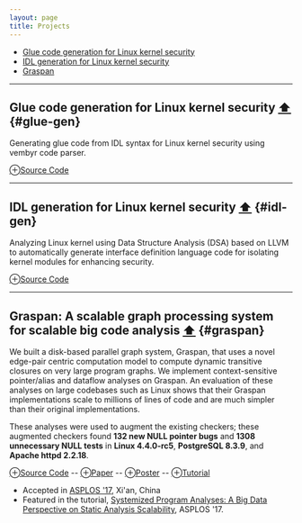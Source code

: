 ```yaml
---
layout: page
title: Projects
---
```


- [Glue code generation for Linux kernel security](#glue-gen) 
- [IDL generation for Linux kernel security](#idl-gen) 
- [Graspan](#graspan)

_____________

## Glue code generation for Linux kernel security <a href="#top">⬆</a> {#glue-gen}

Generating glue code from IDL syntax for Linux kernel security using
vembyr code parser.

[⊕Source Code](https://gitlab.flux.utah.edu/xcap/xcap-capability-linux/tree/dev_idl_4.8/tools/lcd/idl) 


_____________

## IDL generation for Linux kernel security <a href="#top">⬆</a> {#idl-gen}
														
Analyzing Linux kernel using Data Structure Analysis (DSA) based on LLVM to automatically generate interface definition language code for isolating kernel modules for enhancing security.

<!-- **⛁** Resources  -->
[⊕Source Code](https://github.com/AftabHussain/DataStructureAnalysis/tree/dsa_llvm3.8) 



_____________

## Graspan: A scalable graph processing system for scalable big code analysis <a href="#top">⬆</a> {#graspan}

We built a disk-based parallel graph system, Graspan, that uses a novel
edge-pair centric computation model to compute dynamic
transitive closures on very large program graphs.
We implement context-sensitive pointer/alias and dataflow analyses on Graspan. An evaluation of these analyses on
large codebases such as Linux shows that their Graspan
implementations scale to millions of lines of code and are
much simpler than their original implementations. 

These analyses were used to augment the
existing checkers; these augmented checkers found **132 new NULL pointer bugs** and **1308 unnecessary NULL tests** in **Linux 4.4.0-rc5**, **PostgreSQL 8.3.9**, and **Apache httpd 2.2.18**.

[⊕Source Code](https://github.com/Graspan/graspan-java) -- [⊕Paper](/documents/pubs/asplos17-graspan.pdf) -- [⊕Poster](/documents/pubs/asplos17-graspan-poster.pdf) -- [⊕Tutorial](/documents/pubs/asplos17-graspan-tutorial.pdf)

- Accepted in [ASPLOS '17](http://novel.ict.ac.cn/ASPLOS2017/), Xi'an, China  
- Featured in the tutorial, [Systemized Program Analyses: A Big Data Perspective on Static Analysis Scalability](http://web.cs.ucla.edu/~harryxu/asplos-tutorial/main.html), ASPLOS '17.  
		

    



	
